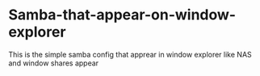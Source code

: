 # Samba-that-appear-on-window-explorer
This is the simple samba config that apprear in window explorer like NAS and window shares appear
